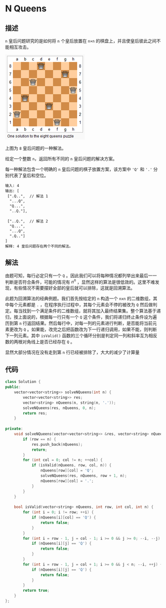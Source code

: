 # N Queens

## 描述

`n` 皇后问题研究的是如何将 `n` 个皇后放置在 `n×n` 的棋盘上，并且使皇后彼此之间不能相互攻击。

![alt text](/images/8-queens.png)

上图为 `8` 皇后问题的一种解法。

给定一个整数 `n`，返回所有不同的 `n` 皇后问题的解决方案。

每一种解法包含一个明确的 `n` 皇后问题的棋子放置方案，该方案中 `'Q'` 和 `'.'` 分别代表了皇后和空位。

```
输入: 4
输出: [
 [".Q..",  // 解法 1
  "...Q",
  "Q...",
  "..Q."],

 ["..Q.",  // 解法 2
  "Q...",
  "...Q",
  ".Q.."]
]
解释: 4 皇后问题存在两个不同的解法。
```

## 解法

由题可知，每行必定只有一个 `Q` 。因此我们可以将每种情况都列举出来最后一一判断是否符合条件，可能的情况有 $n^n$ ，显然这样的算法是很低效的。这里不难发现，有些情况不需要摆好全部的皇后就可以排除，这就是回溯算法。

此题为回溯算法的经典例题。我们首先按给定的 `n` 构造一个 `nxn` 的二维数组，其中每个元素都是 `.` ，在程序执行过程中，其每个元素会不停的被改为 `Q` 然后做判定。每当找到一个满足条件的二维数组，就将其加入最终结果集。整个算法基于递归，按上面说的，根据每一行只有一个 `Q` 这个条件，我们将递归终止条件设为遍历到第 `n` 行返回结果。然后每行中，对每一列的元素进行判断，是否能将当前元素更改为 `Q` 。如果能，改完之后把函数改为下一行递归调用，如果不能，则判断下一列元素。其中 `isValid()` 函数的三个循环分别是判定同一列和斜率互为相反数的两根对角线上是否已经存在 `Q` 。

显然大部分情况在没有走到第 `n` 行已经被排除了，大大的减少了计算量

## 代码

```cpp
class Solution {
public:
    vector<vector<string>> solveNQueens(int n) {
        vector<vector<string>> res;
        vector<string> nQueens(n, string(n, '.'));
        solveNQueens(res, nQueens, 0, n);
        return res;
    }

private:
    void solveNQueens(vector<vector<string>> &res, vector<string> nQueens, int row, int n) {
        if (row == n) {
            res.push_back(nQueens);
            return;
        }
        for (int col = 0; col != n; ++col) {
            if (isValid(nQueens, row, col, n)) {
                nQueens[row][col] = 'Q';
                solveNQueens(res, nQueens, row + 1, n);
                nQueens[row][col] = '.';
            }
        }
    }

    bool isValid(vector<string> nQueens, int row, int col, int n) {
        for (int i = 0; i != row; ++i) {
            if (nQueens[i][col] == 'Q') {
                return false;
            }
        }
        for (int i = row - 1, j = col - 1; i >= 0 && j >= 0; --i, --j) {
            if (nQueens[i][j] == 'Q') {
                return false;
            }
        }
        for (int i = row - 1, j = col + 1; i >= 0 && j < n; --i, ++j) {
            if (nQueens[i][j] == 'Q') {
                return false;
            }
        }
        return true;
    }
};
```
